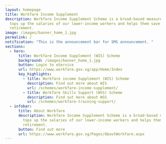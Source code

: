 ```yaml
---
layout: homepage
title: Workfare Income Supplement
description: Workfare Income Supplement Scheme is a broad-based measure that
  tops up the salaries of our lower-income workers and helps them save for
  retirement.
image: /images/banner_home_1.jpg
permalink: /
notification: "This is the announcement bar for SMS announcement. "
sections:
  - hero:
      title: Workfare Income Supplement (WIS) Scheme
      background: /images/banner_home_1.jpg
      button: Login to eService
      url: https://www.workfare.gov.sg/app/Home/Index
      key_highlights:
        - title: Workfare income Supplement (WIS) Scheme
          description: Find out more about WIS
          url: /schemes/workfare-income-supplement/
        - title: Workfare Skills Support (WSS) Scheme
          description: Find out more about WSS
          url: /schemes/workfare-training-support/
  - infobar:
      title: About Workfare
      description: Workfare Income Supplement Scheme is a broad-based measure that
        tops up the salaries of our lower-income workers and helps them save for
        retirement.
      button: Find out more
      url: https://www.workfare.gov.sg/Pages/AboutWorkfare.aspx
---
```

